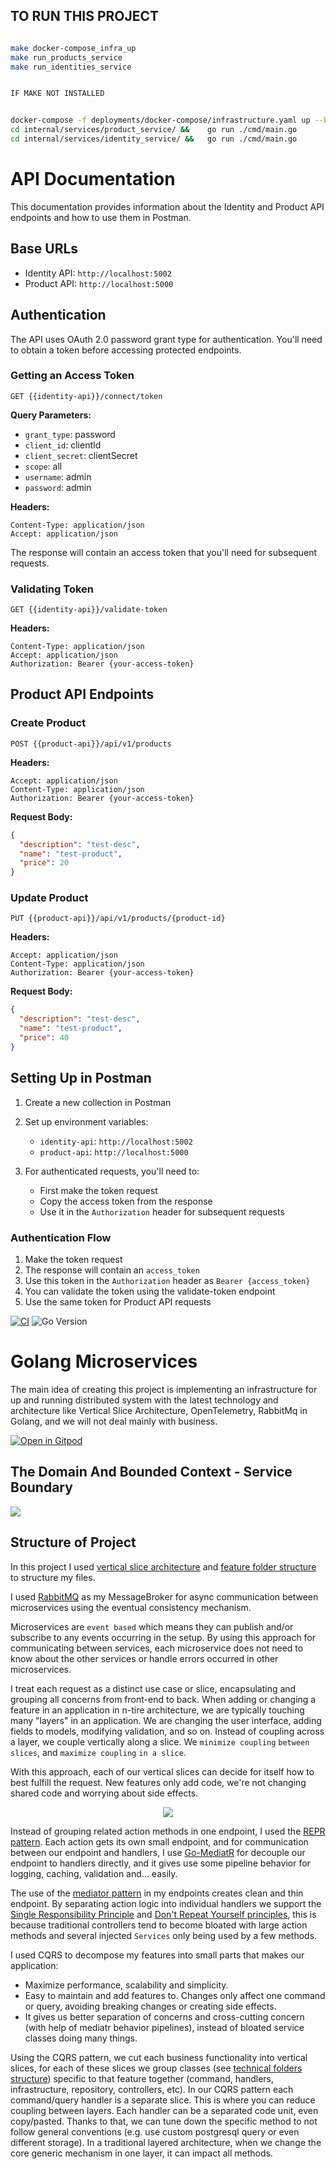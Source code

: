 ## TO RUN THIS PROJECT
```bash

make docker-compose_infra_up
make run_products_service
make run_identities_service


IF MAKE NOT INSTALLED


docker-compose -f deployments/docker-compose/infrastructure.yaml up --build
cd internal/services/product_service/ && 	go run ./cmd/main.go
cd internal/services/identity_service/ && 	go run ./cmd/main.go
```


# API Documentation

This documentation provides information about the Identity and Product API endpoints and how to use them in Postman.

## Base URLs

- Identity API: `http://localhost:5002`
- Product API: `http://localhost:5000`

## Authentication

The API uses OAuth 2.0 password grant type for authentication. You'll need to obtain a token before accessing protected endpoints.

### Getting an Access Token

```http
GET {{identity-api}}/connect/token
```

**Query Parameters:**
- `grant_type`: password
- `client_id`: clientId
- `client_secret`: clientSecret
- `scope`: all
- `username`: admin
- `password`: admin

**Headers:**
```
Content-Type: application/json
Accept: application/json
```

The response will contain an access token that you'll need for subsequent requests.

### Validating Token

```http
GET {{identity-api}}/validate-token
```

**Headers:**
```
Content-Type: application/json
Accept: application/json
Authorization: Bearer {your-access-token}
```

## Product API Endpoints

### Create Product

```http
POST {{product-api}}/api/v1/products
```

**Headers:**
```
Accept: application/json
Content-Type: application/json
Authorization: Bearer {your-access-token}
```

**Request Body:**
```json
{
  "description": "test-desc",
  "name": "test-product",
  "price": 20
}
```

### Update Product

```http
PUT {{product-api}}/api/v1/products/{product-id}
```

**Headers:**
```
Accept: application/json
Content-Type: application/json
Authorization: Bearer {your-access-token}
```

**Request Body:**
```json
{
  "description": "test-desc",
  "name": "test-product",
  "price": 40
}
```

## Setting Up in Postman

1. Create a new collection in Postman
2. Set up environment variables:
   - `identity-api`: `http://localhost:5002`
   - `product-api`: `http://localhost:5000`

3. For authenticated requests, you'll need to:
   - First make the token request
   - Copy the access token from the response
   - Use it in the `Authorization` header for subsequent requests

### Authentication Flow
1. Make the token request
2. The response will contain an `access_token`
3. Use this token in the `Authorization` header as `Bearer {access_token}`
4. You can validate the token using the validate-token endpoint
5. Use the same token for Product API requests


[![CI](https://github.com/meysamhadeli/shop-golang-microservices/actions/workflows/ci.yml/badge.svg?branch=main&style=flat-square)](https://github.com/meysamhadeli/shop-golang-microservices/actions/workflows/ci.yml)
![Go Version](https://img.shields.io/badge/go%20version-%3E=1.21-61CFDD.svg?style=flat-square)
# Golang Microservices

The main idea of creating this project is implementing an infrastructure for up and running distributed system with the latest technology and architecture like Vertical Slice Architecture, OpenTelemetry, RabbitMq in Golang, and we will not deal mainly with business.

<a href="https://gitpod.io/#https://github.com/meysamhadeli/shop-golang-microservices"><img alt="Open in Gitpod" src="https://gitpod.io/button/open-in-gitpod.svg"/></a>
 

## The Domain And Bounded Context - Service Boundary

![](./assets/shop-golang-microservices.png)

## Structure of Project

In this project I used [vertical slice architecture](https://jimmybogard.com/vertical-slice-architecture/) and [feature folder structure](http://www.kamilgrzybek.com/design/feature-folders/) to structure my files.

I used [RabbitMQ](https://github.com/rabbitmq) as my MessageBroker for async communication between microservices using the eventual consistency mechanism. 

Microservices are `event based` which means they can publish and/or subscribe to any events occurring in the setup. By using this approach for communicating between services, each microservice does not need to know about the other services or handle errors occurred in other microservices.

I treat each request as a distinct use case or slice, encapsulating and grouping all concerns from front-end to back.
When adding or changing a feature in an application in n-tire architecture, we are typically touching many "layers" in an application. We are changing the user interface, adding fields to models, modifying validation, and so on. Instead of coupling across a layer, we couple vertically along a slice. We `minimize coupling` `between slices`, and `maximize coupling` `in a slice`.

With this approach, each of our vertical slices can decide for itself how to best fulfill the request. New features only add code, we're not changing shared code and worrying about side effects.

<div align="center">
  <img src="./assets/vertical-slice-architecture.png" />
</div>

Instead of grouping related action methods in one endpoint, I used the [REPR pattern](https://deviq.com/design-patterns/repr-design-pattern). Each action gets its own small endpoint, and for communication between our endpoint and handlers, I use [Go-MediatR](https://github.com/mehdihadeli/Go-MediatR) for decouple our endpoint to handlers directly, and it gives use some pipeline behavior for logging, caching, validation and... easily.

The use of the [mediator pattern](https://golangbyexample.com/mediator-design-pattern-golang/) in my endpoints creates clean and thin endpoint. By separating action logic into individual handlers we support the [Single Responsibility Principle](https://en.wikipedia.org/wiki/Single_responsibility_principle) and [Don't Repeat Yourself principles](https://en.wikipedia.org/wiki/Don%27t_repeat_yourself), this is because traditional controllers tend to become bloated with large action methods and several injected `Services` only being used by a few methods.

I used CQRS to decompose my features into small parts that makes our application:

- Maximize performance, scalability and simplicity.
- Easy to maintain and add features to. Changes only affect one command or query, avoiding breaking changes or creating side effects.
- It gives us better separation of concerns and cross-cutting concern (with help of mediatr behavior pipelines), instead of bloated service classes doing many things.

Using the CQRS pattern, we cut each business functionality into vertical slices, for each of these slices we group classes (see [technical folders structure](http://www.kamilgrzybek.com/design/feature-folders)) specific to that feature together (command, handlers, infrastructure, repository, controllers, etc). In our CQRS pattern each command/query handler is a separate slice. This is where you can reduce coupling between layers. Each handler can be a separated code unit, even copy/pasted. Thanks to that, we can tune down the specific method to not follow general conventions (e.g. use custom postgresql query or even different storage). In a traditional layered architecture, when we change the core generic mechanism in one layer, it can impact all methods.


